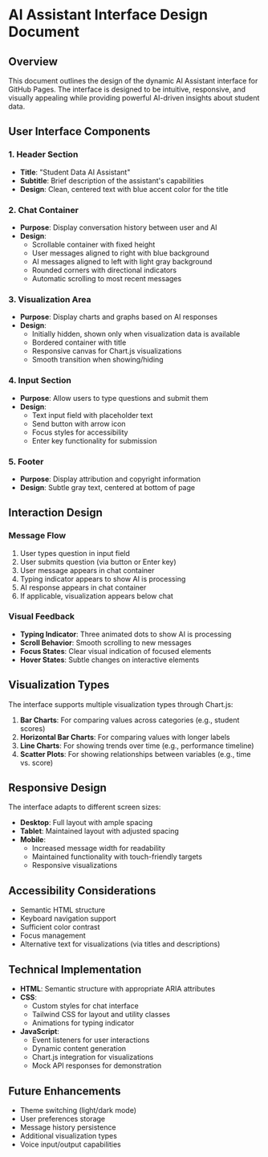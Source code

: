 # AI Assistant Interface Design Document

## Overview
This document outlines the design of the dynamic AI Assistant interface for GitHub Pages. The interface is designed to be intuitive, responsive, and visually appealing while providing powerful AI-driven insights about student data.

## User Interface Components

### 1. Header Section
- **Title**: "Student Data AI Assistant"
- **Subtitle**: Brief description of the assistant's capabilities
- **Design**: Clean, centered text with blue accent color for the title

### 2. Chat Container
- **Purpose**: Display conversation history between user and AI
- **Design**: 
  - Scrollable container with fixed height
  - User messages aligned to right with blue background
  - AI messages aligned to left with light gray background
  - Rounded corners with directional indicators
  - Automatic scrolling to most recent messages

### 3. Visualization Area
- **Purpose**: Display charts and graphs based on AI responses
- **Design**:
  - Initially hidden, shown only when visualization data is available
  - Bordered container with title
  - Responsive canvas for Chart.js visualizations
  - Smooth transition when showing/hiding

### 4. Input Section
- **Purpose**: Allow users to type questions and submit them
- **Design**:
  - Text input field with placeholder text
  - Send button with arrow icon
  - Focus styles for accessibility
  - Enter key functionality for submission

### 5. Footer
- **Purpose**: Display attribution and copyright information
- **Design**: Subtle gray text, centered at bottom of page

## Interaction Design

### Message Flow
1. User types question in input field
2. User submits question (via button or Enter key)
3. User message appears in chat container
4. Typing indicator appears to show AI is processing
5. AI response appears in chat container
6. If applicable, visualization appears below chat

### Visual Feedback
- **Typing Indicator**: Three animated dots to show AI is processing
- **Scroll Behavior**: Smooth scrolling to new messages
- **Focus States**: Clear visual indication of focused elements
- **Hover States**: Subtle changes on interactive elements

## Visualization Types
The interface supports multiple visualization types through Chart.js:

1. **Bar Charts**: For comparing values across categories (e.g., student scores)
2. **Horizontal Bar Charts**: For comparing values with longer labels
3. **Line Charts**: For showing trends over time (e.g., performance timeline)
4. **Scatter Plots**: For showing relationships between variables (e.g., time vs. score)

## Responsive Design
The interface adapts to different screen sizes:

- **Desktop**: Full layout with ample spacing
- **Tablet**: Maintained layout with adjusted spacing
- **Mobile**: 
  - Increased message width for readability
  - Maintained functionality with touch-friendly targets
  - Responsive visualizations

## Accessibility Considerations
- Semantic HTML structure
- Keyboard navigation support
- Sufficient color contrast
- Focus management
- Alternative text for visualizations (via titles and descriptions)

## Technical Implementation
- **HTML**: Semantic structure with appropriate ARIA attributes
- **CSS**: 
  - Custom styles for chat interface
  - Tailwind CSS for layout and utility classes
  - Animations for typing indicator
- **JavaScript**:
  - Event listeners for user interactions
  - Dynamic content generation
  - Chart.js integration for visualizations
  - Mock API responses for demonstration

## Future Enhancements
- Theme switching (light/dark mode)
- User preferences storage
- Message history persistence
- Additional visualization types
- Voice input/output capabilities
